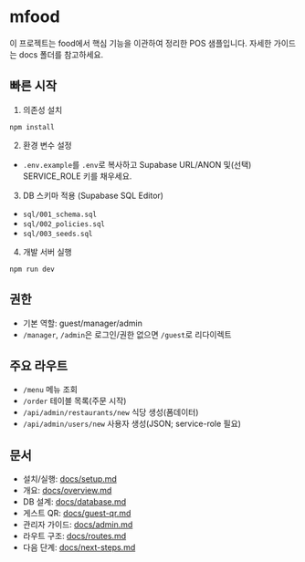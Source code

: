 # mfood

이 프로젝트는 food에서 핵심 기능을 이관하여 정리한 POS 샘플입니다. 자세한 가이드는 docs 폴더를 참고하세요.

## 빠른 시작

1) 의존성 설치
```
npm install
```

2) 환경 변수 설정
- `.env.example`를 `.env`로 복사하고 Supabase URL/ANON 및(선택) SERVICE_ROLE 키를 채우세요.

3) DB 스키마 적용 (Supabase SQL Editor)
- `sql/001_schema.sql`
- `sql/002_policies.sql`
- `sql/003_seeds.sql`

4) 개발 서버 실행
```
npm run dev
```

## 권한
- 기본 역할: guest/manager/admin
- `/manager`, `/admin`은 로그인/권한 없으면 `/guest`로 리다이렉트

## 주요 라우트
- `/menu` 메뉴 조회
- `/order` 테이블 목록(주문 시작)
- `/api/admin/restaurants/new` 식당 생성(폼데이터)
- `/api/admin/users/new` 사용자 생성(JSON; service-role 필요)

## 문서
- 설치/실행: [docs/setup.md](docs/setup.md)
- 개요: [docs/overview.md](docs/overview.md)
- DB 설계: [docs/database.md](docs/database.md)
- 게스트 QR: [docs/guest-qr.md](docs/guest-qr.md)
- 관리자 가이드: [docs/admin.md](docs/admin.md)
- 라우트 구조: [docs/routes.md](docs/routes.md)
- 다음 단계: [docs/next-steps.md](docs/next-steps.md)

